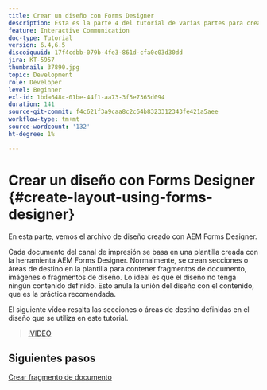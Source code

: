 ```yaml
---
title: Crear un diseño con Forms Designer
description: Esta es la parte 4 del tutorial de varias partes para crear su primer documento de comunicación interactiva para el canal Imprimir. En esta parte, vemos el archivo de diseño creado con AEM Forms Designer.
feature: Interactive Communication
doc-type: Tutorial
version: 6.4,6.5
discoiquuid: 17f4cdbb-079b-4fe3-861d-cfa0c03d30dd
jira: KT-5957
thumbnail: 37890.jpg
topic: Development
role: Developer
level: Beginner
exl-id: 1bda648c-01be-44f1-aa73-3f5e7365d094
duration: 141
source-git-commit: f4c621f3a9caa8c2c64b8323312343fe421a5aee
workflow-type: tm+mt
source-wordcount: '132'
ht-degree: 1%

---
```


# Crear un diseño con Forms Designer {#create-layout-using-forms-designer}

En esta parte, vemos el archivo de diseño creado con AEM Forms Designer.

Cada documento del canal de impresión se basa en una plantilla creada con la herramienta AEM Forms Designer. Normalmente, se crean secciones o áreas de destino en la plantilla para contener fragmentos de documento, imágenes o fragmentos de diseño. Lo ideal es que el diseño no tenga ningún contenido definido. Esto anula la unión del diseño con el contenido, que es la práctica recomendada.

El siguiente vídeo resalta las secciones o áreas de destino definidas en el diseño que se utiliza en este tutorial.

>[!VIDEO](https://video.tv.adobe.com/v/37890?quality=12&learn=on)

## Siguientes pasos

[Crear fragmento de documento](./create-document-fragment.md)
